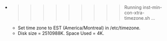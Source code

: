 * >>>>>>>>> Running inst-min-con-xtra-timezone.sh ...
  * Set time zone to EST (America/Montreal) in /etc/timezone.
  * Disk size = 2510988K. Space Used = 4K.
